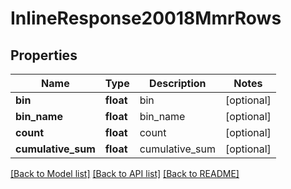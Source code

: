 # InlineResponse20018MmrRows

## Properties
Name | Type | Description | Notes
------------ | ------------- | ------------- | -------------
**bin** | **float** | bin | [optional] 
**bin_name** | **float** | bin_name | [optional] 
**count** | **float** | count | [optional] 
**cumulative_sum** | **float** | cumulative_sum | [optional] 

[[Back to Model list]](../README.md#documentation-for-models) [[Back to API list]](../README.md#documentation-for-api-endpoints) [[Back to README]](../README.md)


